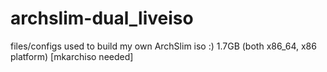 # archslim-dual_liveiso
files/configs used to build my own ArchSlim iso :) 1.7GB (both x86_64, x86 platform) [mkarchiso needed]
